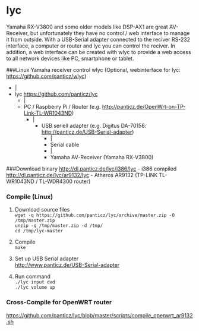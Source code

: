 lyc
===
Yamaha RX-V3800 and some older models like DSP-AX1 are great AV-Receiver, but unfortunately they have no control / web interface to manage it from outside. With a USB-Serial adapter connected to the reciver RS-232 interface, a computer or router and lyc you can control the reciver. In addition, a web interface can be created with wlyc to provide a web access to all network devices like PC, smartphone or tablet.

###Linux Yamaha receiver control
wlyc (Optional, webinterface for lyc: https://github.com/panticz/wlyc)  
* |  
* lyc https://github.com/panticz/lyc  
  * |  
  * PC / Raspberry Pi / Router (e.g. http://panticz.de/OpenWrt-on-TP-Link-TL-WR1043ND)  
    * |  
      * USB seriell adapter (e.g. Digitus DA-70156: http://panticz.de/USB-Serial-adapter)  
        * |  
        * Serial cable  
        * |  
        * Yamaha AV-Receiver (Yamaha RX-V3800)


###Download binary
http://dl.panticz.de/lyc/i386/lyc - i386 compiled  
http://dl.panticz.de/lyc/ar9132/lyc - Atheros AR9132 (TP-LINK TL-WR1043ND / TL-WDR4300 router)

### Compile (Linux)
1. Download source files  
`wget -q https://github.com/panticz/lyc/archive/master.zip -O /tmp/master.zip`  
`unzip -q /tmp/master.zip -d /tmp/`  
`cd /tmp/lyc-master`  

2. Compile  
  `make`

3. Set up USB Serial adapter  
http://www.panticz.de/USB-Serial-adapter

4. Run command  
`./lyc input dvd`  
`./lyc volume up`


### Cross-Compile for OpenWRT router
https://github.com/panticz/lyc/blob/master/scripts/compile_openwrt_ar9132.sh
